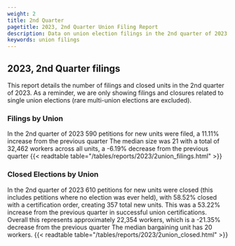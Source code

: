 ```yaml
---
weight: 2
title: 2nd Quarter
pagetitle: 2023, 2nd Quarter Union Filing Report
description: Data on union election filings in the 2nd quarter of 2023
keywords: union filings
---
```


## 2023, 2nd Quarter filings

This report details the number of filings and closed units in the 2nd quarter of 2023. As a reminder, we are only showing filings and closures related to single union elections (rare multi-union elections are excluded).

### Filings by Union
In the 2nd quarter of 2023 590 petitions for new units were filed, a 11.11% increase from the previous quarter The median size was 21 with a total of 32,462 workers across all units, a -6.19% decrease from the previous quarter
{{< readtable table="/tables/reports/2023/2union_filings.html" >}}

### Closed Elections by Union
In the 2nd quarter of 2023 610 petitions for new units were closed (this includes petitions where no election was ever held), with 58.52% closed with a certification order, creating 357 total new units. This was a 53.22% increase from the previous quarter in successful union certifications. Overall this represents approximately 22,354 workers, which is a -21.35% decrease from the previous quarter The median bargaining unit has 20 workers.
{{< readtable table="/tables/reports/2023/2union_closed.html" >}}
